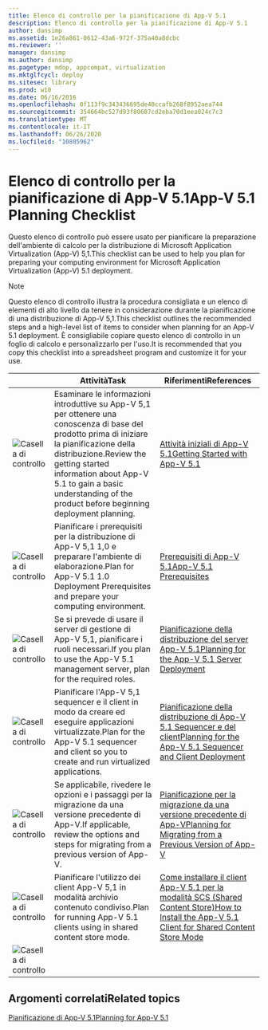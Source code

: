```yaml
---
title: Elenco di controllo per la pianificazione di App-V 5.1
description: Elenco di controllo per la pianificazione di App-V 5.1
author: dansimp
ms.assetid: 1e26a861-0612-43a6-972f-375a40a8dcbc
ms.reviewer: ''
manager: dansimp
ms.author: dansimp
ms.pagetype: mdop, appcompat, virtualization
ms.mktglfcycl: deploy
ms.sitesec: library
ms.prod: w10
ms.date: 06/16/2016
ms.openlocfilehash: 0f113f9c343436695de40ccafb268f8952aea744
ms.sourcegitcommit: 354664bc527d93f80687cd2eba70d1eea024c7c3
ms.translationtype: MT
ms.contentlocale: it-IT
ms.lasthandoff: 06/26/2020
ms.locfileid: "10805962"
---
```

# <span data-ttu-id="efd67-103">Elenco di controllo per la pianificazione di App-V 5.1</span><span class="sxs-lookup"><span data-stu-id="efd67-103">App-V 5.1 Planning Checklist</span></span>

<span data-ttu-id="efd67-104">Questo elenco di controllo può essere usato per pianificare la preparazione dell'ambiente di calcolo per la distribuzione di Microsoft Application Virtualization (App-V) 5,1.</span><span class="sxs-lookup"><span data-stu-id="efd67-104">This checklist can be used to help you plan for preparing your computing environment for Microsoft Application Virtualization (App-V) 5.1 deployment.</span></span>

> [!NOTE]
> <span data-ttu-id="efd67-105">Questo elenco di controllo illustra la procedura consigliata e un elenco di elementi di alto livello da tenere in considerazione durante la pianificazione di una distribuzione di App-V 5,1.</span><span class="sxs-lookup"><span data-stu-id="efd67-105">This checklist outlines the recommended steps and a high-level list of items to consider when planning for an App-V 5.1 deployment.</span></span> <span data-ttu-id="efd67-106">È consigliabile copiare questo elenco di controllo in un foglio di calcolo e personalizzarlo per l'uso.</span><span class="sxs-lookup"><span data-stu-id="efd67-106">It is recommended that you copy this checklist into a spreadsheet program and customize it for your use.</span></span>

| |<span data-ttu-id="efd67-107">Attività</span><span class="sxs-lookup"><span data-stu-id="efd67-107">Task</span></span> |<span data-ttu-id="efd67-108">Riferimenti</span><span class="sxs-lookup"><span data-stu-id="efd67-108">References</span></span> |
|-|-|-|
|![Casella di controllo](images/checklistbox.gif) |<span data-ttu-id="efd67-110">Esaminare le informazioni introduttive su App-V 5,1 per ottenere una conoscenza di base del prodotto prima di iniziare la pianificazione della distribuzione.</span><span class="sxs-lookup"><span data-stu-id="efd67-110">Review the getting started information about App-V 5.1 to gain a basic understanding of the product before beginning deployment planning.</span></span>|[<span data-ttu-id="efd67-111">Attività iniziali di App-V 5.1</span><span class="sxs-lookup"><span data-stu-id="efd67-111">Getting Started with App-V 5.1</span></span>](getting-started-with-app-v-51.md)|
|![Casella di controllo](images/checklistbox.gif) |<span data-ttu-id="efd67-113">Pianificare i prerequisiti per la distribuzione di App-V 5,1 1,0 e preparare l'ambiente di elaborazione.</span><span class="sxs-lookup"><span data-stu-id="efd67-113">Plan for App-V 5.1 1.0 Deployment Prerequisites and prepare your computing environment.</span></span>|[<span data-ttu-id="efd67-114">Prerequisiti di App-V 5.1</span><span class="sxs-lookup"><span data-stu-id="efd67-114">App-V 5.1 Prerequisites</span></span>](app-v-51-prerequisites.md)|
|![Casella di controllo](images/checklistbox.gif) |<span data-ttu-id="efd67-116">Se si prevede di usare il server di gestione di App-V 5,1, pianificare i ruoli necessari.</span><span class="sxs-lookup"><span data-stu-id="efd67-116">If you plan to use the App-V 5.1 management server, plan for the required roles.</span></span>|[<span data-ttu-id="efd67-117">Pianificazione della distribuzione del server App-V 5.1</span><span class="sxs-lookup"><span data-stu-id="efd67-117">Planning for the App-V 5.1 Server Deployment</span></span>](planning-for-the-app-v-51-server-deployment.md)|
|![Casella di controllo](images/checklistbox.gif) |<span data-ttu-id="efd67-119">Pianificare l'App-V 5,1 sequencer e il client in modo da creare ed eseguire applicazioni virtualizzate.</span><span class="sxs-lookup"><span data-stu-id="efd67-119">Plan for the App-V 5.1 sequencer and client so you to create and run virtualized applications.</span></span>|[<span data-ttu-id="efd67-120">Pianificazione della distribuzione di App-V 5.1 Sequencer e del client</span><span class="sxs-lookup"><span data-stu-id="efd67-120">Planning for the App-V 5.1 Sequencer and Client Deployment</span></span>](planning-for-the-app-v-51-sequencer-and-client-deployment.md)|
|![Casella di controllo](images/checklistbox.gif) |<span data-ttu-id="efd67-122">Se applicabile, rivedere le opzioni e i passaggi per la migrazione da una versione precedente di App-V.</span><span class="sxs-lookup"><span data-stu-id="efd67-122">If applicable, review the options and steps for migrating from a previous version of App-V.</span></span>|[<span data-ttu-id="efd67-123">Pianificazione per la migrazione da una versione precedente di App-V</span><span class="sxs-lookup"><span data-stu-id="efd67-123">Planning for Migrating from a Previous Version of App-V</span></span>](planning-for-migrating-from-a-previous-version-of-app-v51.md)|
|![Casella di controllo](images/checklistbox.gif) |<span data-ttu-id="efd67-125">Pianificare l'utilizzo dei client App-V 5,1 in modalità archivio contenuto condiviso.</span><span class="sxs-lookup"><span data-stu-id="efd67-125">Plan for running App-V 5.1 clients using in shared content store mode.</span></span>|[<span data-ttu-id="efd67-126">Come installare il client App-V 5.1 per la modalità SCS (Shared Content Store)</span><span class="sxs-lookup"><span data-stu-id="efd67-126">How to Install the App-V 5.1 Client for Shared Content Store Mode</span></span>](how-to-install-the-app-v-51-client-for-shared-content-store-mode.md)|
|![Casella di controllo](images/checklistbox.gif) |         |         |

## <span data-ttu-id="efd67-128">Argomenti correlati</span><span class="sxs-lookup"><span data-stu-id="efd67-128">Related topics</span></span>

[<span data-ttu-id="efd67-129">Pianificazione di App-V 5.1</span><span class="sxs-lookup"><span data-stu-id="efd67-129">Planning for App-V 5.1</span></span>](planning-for-app-v-51.md)
